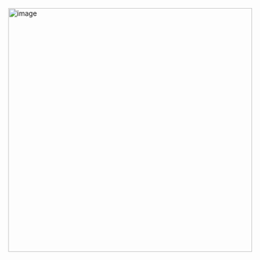 <img width="495" alt="image" src="https://user-images.githubusercontent.com/67682405/174679660-99971eb0-1b42-4937-8cc1-52f93e6b24ca.png">
